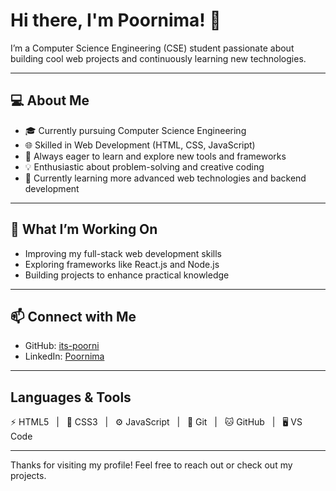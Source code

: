 # Hi there, I'm Poornima! 👋

I’m a Computer Science Engineering (CSE) student passionate about building cool web projects and continuously learning new technologies.

---

## 💻 About Me

- 🎓 Currently pursuing Computer Science Engineering  
- 🌐 Skilled in Web Development (HTML, CSS, JavaScript)  
- 🚀 Always eager to learn and explore new tools and frameworks  
- 💡 Enthusiastic about problem-solving and creative coding  
- 🌱 Currently learning more advanced web technologies and backend development  

---

## 🚀 What I’m Working On

- Improving my full-stack web development skills  
- Exploring frameworks like React.js and Node.js  
- Building projects to enhance practical knowledge  

---

## 📫 Connect with Me

- GitHub: [its-poorni](https://github.com/its-poorni)  
- LinkedIn: [Poornima](https://www.linkedin.com/in/poornima-yarlagadda/)

---
## Languages & Tools

⚡ HTML5   |   🎨 CSS3   |   ⚙️ JavaScript   |   🐙 Git   |   🐱 GitHub   |   🖥 VS Code



---

Thanks for visiting my profile! Feel free to reach out or check out my projects.






